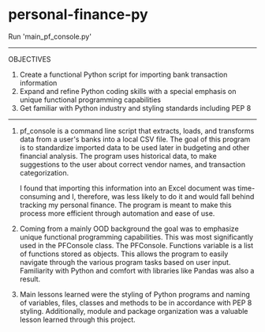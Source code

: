 # personal-finance-py

Run 'main_pf_console.py'

----------------------------------------------------------------------------------------------------------------

OBJECTIVES
1. Create a functional Python script for importing bank transaction information
2. Expand and refine Python coding skills with a special emphasis on unique functional programming capabilities
3. Get familiar with Python industry and styling standards including PEP 8

----------------------------------------------------------------------------------------------------------------

1. pf_console is a command line script that extracts, loads, and transforms data from a user's banks into a local
   CSV file. The goal of this program is to standardize imported data to be used later in budgeting and other 
   financial analysis. The program uses historical data, to make suggestions to the user about correct vendor names,
   and transaction categorization.

   I found that importing this information into an Excel document was time-consuming and I, therefore, was less likely
   to do it and would fall behind tracking my personal finance. The program is meant to make this process more
   efficient through automation and ease of use.

2. Coming from a mainly OOD background the goal was to emphasize unique functional programming capabilities. This
   was most significantly used in the PFConsole class. The PFConsole. Functions variable is a list of functions
   stored as objects. This allows the program to easily navigate through the various program tasks based on 
   user input. Familiarity with Python and comfort with libraries like Pandas was also a result.

3. Main lessons learned were the styling of Python programs and naming of variables, files, classes and methods
   to be in accordance with PEP 8 styling. Additionally, module and package organization was a valuable lesson
   learned through this project.